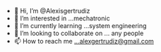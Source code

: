 - 👋 Hi, I’m @Alexisgertrudiz
- 👀 I’m interested in ...mechatronic
- 🌱 I’m currently learning ...system engineering 
- 💞️ I’m looking to collaborate on ... any people 
- 📫 How to reach me ...alexgertrudiz@gmail.com 

<!---
Alexisgertrudiz/Alexisgertrudiz is a ✨ special ✨ repository because its `README.md` (this file) appears on your GitHub profile.
You can click the Preview link to take a look at your changes.
--->
